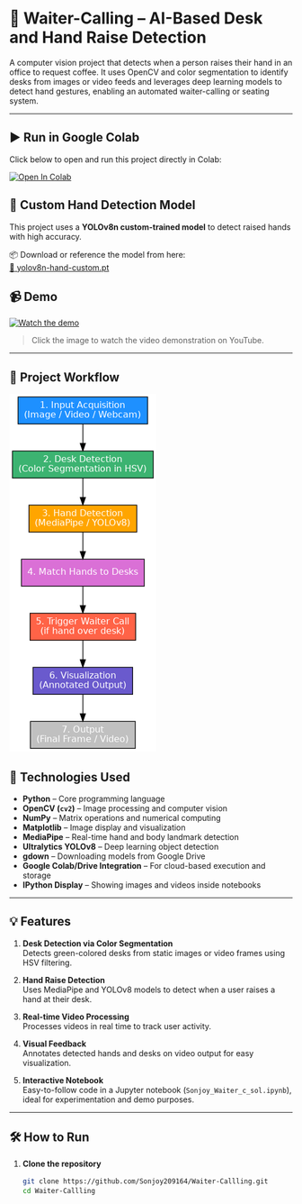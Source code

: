 # 🧠 Waiter-Calling – AI-Based Desk and Hand Raise Detection

A computer vision project that detects when a person raises their hand in an office to request coffee. It uses OpenCV and color segmentation to identify desks from images or video feeds and leverages deep learning models to detect hand gestures, enabling an automated waiter-calling or seating system.

---
## ▶️ Run in Google Colab

Click below to open and run this project directly in Colab:

[![Open In Colab](https://colab.research.google.com/assets/colab-badge.svg)](https://colab.research.google.com/drive/1SGvT04L4hS4yv0K68z8-s1bM-MDEYZdo?usp=sharing)

## 🧠 Custom Hand Detection Model

This project uses a **YOLOv8n custom-trained model** to detect raised hands with high accuracy.

📦 Download or reference the model from here:  
[🔗 yolov8n-hand-custom.pt](https://github.com/Sonjoy209164/Waiter-Callling/blob/035389ef09d61f2650f9c1a5c47f096b14718976/yolov8n-hand-custom.pt?raw=true)


## 📹 Demo

[![Watch the demo](https://img.youtube.com/vi/NxLjAFeIc8g/0.jpg)](https://youtu.be/NxLjAFeIc8g?si=micVAJt9TlT1O0gA)

> Click the image to watch the video demonstration on YouTube.

---
## 🧭 Project Workflow

![Workflow Diagram](https://github.com/Sonjoy209164/Waiter-Callling/blob/d62be0fc12a3277bf50764b2359e3b37c851ad93/waiter_calling_workflow.png?raw=true)

## 🧰 Technologies Used

- **Python** – Core programming language  
- **OpenCV (`cv2`)** – Image processing and computer vision  
- **NumPy** – Matrix operations and numerical computing  
- **Matplotlib** – Image display and visualization  
- **MediaPipe** – Real-time hand and body landmark detection  
- **Ultralytics YOLOv8** – Deep learning object detection  
- **gdown** – Downloading models from Google Drive  
- **Google Colab/Drive Integration** – For cloud-based execution and storage  
- **IPython Display** – Showing images and videos inside notebooks

---

## 💡 Features

1. **Desk Detection via Color Segmentation**  
   Detects green-colored desks from static images or video frames using HSV filtering.

2. **Hand Raise Detection**  
   Uses MediaPipe and YOLOv8 models to detect when a user raises a hand at their desk.

3. **Real-time Video Processing**  
   Processes videos in real time to track user activity.

4. **Visual Feedback**  
   Annotates detected hands and desks on video output for easy visualization.

5. **Interactive Notebook**  
   Easy-to-follow code in a Jupyter notebook (`Sonjoy_Waiter_c_sol.ipynb`), ideal for experimentation and demo purposes.

---

## 🛠️ How to Run

1. **Clone the repository**  
   ```bash
   git clone https://github.com/Sonjoy209164/Waiter-Callling.git
   cd Waiter-Callling

